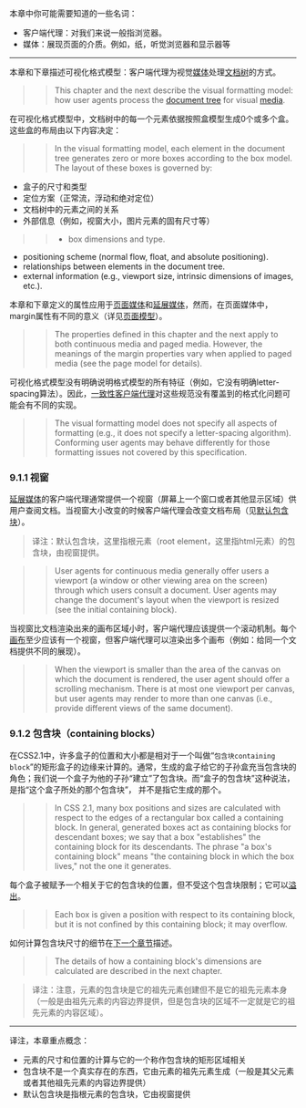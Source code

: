本章中你可能需要知道的一些名词：
* 客户端代理：对我们来说一般指浏览器。
* 媒体：展现页面的介质。例如，纸，听觉浏览器和显示器等

---

本章和下章描述可视化格式模型：客户端代理为视觉[媒体](http://www.w3.org/TR/CSS21/media.html)处理[文档树](http://www.w3.org/TR/CSS21/conform.html#doctree)的方式。

>>This chapter and the next describe the visual formatting model: how user agents process the [document tree](http://www.w3.org/TR/CSS21/conform.html#doctree) for visual [media](http://www.w3.org/TR/CSS21/media.html).

在可视化格式模型中，文档树中的每一个元素依据按照盒模型生成0个或多个盒。这些盒的布局由以下内容决定：

>>In the visual formatting model, each element in the document tree generates zero or more boxes according to the box model. The layout of these boxes is governed by:

* 盒子的尺寸和类型
* 定位方案（正常流，浮动和绝对定位）
* 文档树中的元素之间的关系
* 外部信息（例如，视窗大小，图片元素的固有尺寸等）

>>* box dimensions and type.
* positioning scheme (normal flow, float, and absolute positioning).
* relationships between elements in the document tree.
* external information (e.g., viewport size, intrinsic dimensions of images, etc.).

本章和下章定义的属性应用于[页面媒体](http://www.w3.org/TR/CSS21/media.html#paged-media-group)和[延展媒体](http://www.w3.org/TR/CSS21/media.html#continuous-media-group)，然而，在页面媒体中，margin属性有不同的意义（详见[页面模型](http://www.w3.org/TR/CSS21/page.html#page-margins)）。

>>The properties defined in this chapter and the next apply to both continuous media and paged media. However, the meanings of the margin properties vary when applied to paged media (see the page model for details).

可视化格式模型没有明确说明格式模型的所有特征（例如，它没有明确letter-spacing算法）。因此，[一致性客户端代理](http://www.w3.org/TR/CSS21/conform.html#conformance)对这些规范没有覆盖到的格式化问题可能会有不同的实现。

>>The visual formatting model does not specify all aspects of formatting (e.g., it does not specify a letter-spacing algorithm). Conforming user agents may behave differently for those formatting issues not covered by this specification.

### 9.1.1 视窗

[延展媒体](http://www.w3.org/TR/CSS21/media.html#continuous-media-group)的客户端代理通常提供一个视窗（屏幕上一个窗口或者其他显示区域）供用户查阅文档。当视窗大小改变的时候客户端代理会改变文档布局（见[默认包含块](http://www.w3.org/TR/CSS21/visudet.html#containing-block-details)）。

>译注：默认包含块，这里指根元素（root element，这里指html元素）的包含块，由视窗提供。

>>User agents for continuous media generally offer users a viewport (a window or other viewing area on the screen) through which users consult a document. User agents may change the document's layout when the viewport is resized (see the initial containing block).

当视窗比文档渲染出来的画布区域小时，客户端代理应该提供一个滚动机制。每个[画布](http://www.w3.org/TR/CSS21/intro.html#canvas)至少应该有一个视窗，但客户端代理可以渲染出多个画布（例如：给同一个文档提供不同的展现）。

>>When the viewport is smaller than the area of the canvas on which the document is rendered, the user agent should offer a scrolling mechanism. There is at most one viewport per canvas, but user agents may render to more than one canvas (i.e., provide different views of the same document).

### 9.1.2 包含块（containing blocks）
在CSS2.1中，许多盒子的位置和大小都是相对于一个叫做“`包含块containing block`”的矩形盒子的边缘来计算的。通常，生成的盒子给它的子孙盒充当包含块的角色；我们说一个盒子为他的子孙“建立”了包含块。而“盒子的包含块”这种说法，是指“这个盒子所处的那个包含块”， 并不是指它生成的那个。

>>In CSS 2.1, many box positions and sizes are calculated with respect to the edges of a rectangular box called a containing block. In general, generated boxes act as containing blocks for descendant boxes; we say that a box "establishes" the containing block for its descendants. The phrase "a box's containing block" means "the containing block in which the box lives," not the one it generates.

每个盒子被赋予一个相关于它的包含块的位置，但不受这个包含块限制；它可以[溢出](http://www.w3.org/TR/CSS21/visufx.html#overflow)。

>>Each box is given a position with respect to its containing block, but it is not confined by this containing block; it may overflow.

如何计算包含块尺寸的细节在[下一个章节](http://www.w3.org/TR/CSS21/visudet.html)描述。

>>The details of how a containing block's dimensions are calculated are described in the next chapter.

>译注：注意，元素的包含块是它的祖先元素创建但不是它的祖先元素本身（一般是由祖先元素的内容边界提供，但是包含块的区域不一定就是它的祖先元素的内容区域）。


---
译注，本章重点概念：
* 元素的尺寸和位置的计算与它的一个称作包含块的矩形区域相关
* 包含块不是一个真实存在的东西，它由元素的祖先元素生成（一般是其父元素或者其他祖先元素的内容边界提供）
* 默认包含块是指根元素的包含块，它由视窗提供
